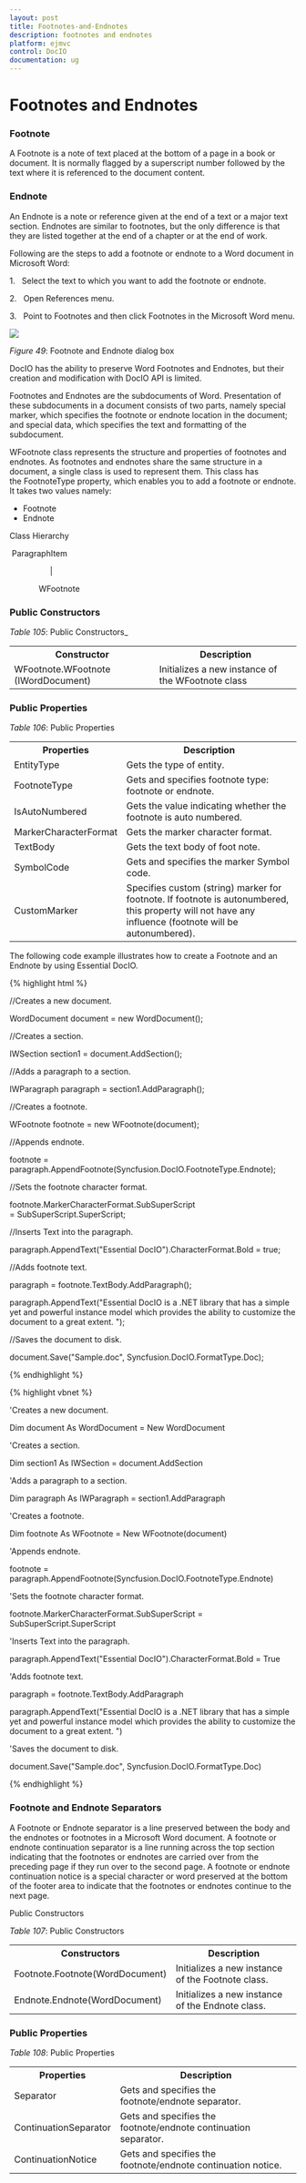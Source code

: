 ```yaml
---
layout: post
title: Footnotes-and-Endnotes
description: footnotes and endnotes
platform: ejmvc
control: DocIO
documentation: ug
---
```


# Footnotes and Endnotes

### Footnote

A Footnote is a note of text placed at the bottom of a page in a book or document. It is normally flagged by a superscript number followed by the text where it is referenced to the document content.

### Endnote

An Endnote is a note or reference given at the end of a text or a major text section. Endnotes are similar to footnotes, but the only difference is that they are listed together at the end of a chapter or at the end of work.

Following are the steps to add a footnote or endnote to a Word document in Microsoft Word:

1.   Select the text to which you want to add the footnote or endnote.

2.   Open References menu.

3.   Point to Footnotes and then click Footnotes in the Microsoft Word menu.

![](Footnotes-and-Endnotes_images/Footnotes-and-Endnotes_img1.png)


_Figure_ _49_: Footnote and Endnote dialog box



DocIO has the ability to preserve Word Footnotes and Endnotes, but their creation and modification with DocIO API is limited.

Footnotes and Endnotes are the subdocuments of Word. Presentation of these subdocuments in a document consists of two parts, namely special marker, which specifies the footnote or endnote location in the document; and special data, which specifies the text and formatting of the subdocument.

WFootnote class represents the structure and properties of footnotes and endnotes. As footnotes and endnotes share the same structure in a document, a single class is used to represent them. This class has the FootnoteType property, which enables you to add a footnote or endnote. It takes two values namely:

* Footnote
* Endnote

Class Hierarchy

 ParagraphItem

                  |

             WFootnote



### Public Constructors

_Table_ _105_: Public Constructors_

<table>
<tr>
<th>
Constructor </th><th>
Description</th></tr>
<tr>
<td>
WFootnote.WFootnote (IWordDocument)</td><td>
Initializes a new instance of the WFootnote class  </td></tr>
</table>


### Public Properties

_Table_ _106_: Public Properties

<table>
<tr>
<th>
Properties</th><th>
Description</th></tr>
<tr>
<td>
EntityType</td><td>
Gets the type of entity.</td></tr>
<tr>
<td>
FootnoteType</td><td>
Gets and specifies footnote type: footnote or endnote. </td></tr>
<tr>
<td>
IsAutoNumbered</td><td>
Gets the value indicating whether the footnote is auto numbered.  </td></tr>
<tr>
<td>
MarkerCharacterFormat</td><td>
Gets the marker character format.  </td></tr>
<tr>
<td>
TextBody</td><td>
Gets the text body of foot note.</td></tr>
<tr>
<td>
SymbolCode</td><td>
Gets and specifies the marker Symbol code.</td></tr>
<tr>
<td>
CustomMarker</td><td>
Specifies custom (string) marker for footnote. If footnote is autonumbered, this property will not have any influence (footnote will be autonumbered).</td></tr>
</table>


The following code example illustrates how to create a Footnote and an Endnote by using Essential DocIO.

{% highlight html %}



//Creates a new document.

WordDocument document = new WordDocument();



//Creates a section.

IWSection section1 = document.AddSection();



//Adds a paragraph to a section.

IWParagraph paragraph = section1.AddParagraph();



//Creates a footnote.

WFootnote footnote = new WFootnote(document);



//Appends endnote.

footnote = paragraph.AppendFootnote(Syncfusion.DocIO.FootnoteType.Endnote);



//Sets the footnote character format.

footnote.MarkerCharacterFormat.SubSuperScript = SubSuperScript.SuperScript;



//Inserts Text into the paragraph.

paragraph.AppendText("Essential DocIO").CharacterFormat.Bold = true;



//Adds footnote text.

paragraph = footnote.TextBody.AddParagraph();



paragraph.AppendText("Essential DocIO is a .NET library that has a simple yet and powerful instance model which provides the ability to customize the document to a great extent. ");



//Saves the document to disk.

document.Save("Sample.doc", Syncfusion.DocIO.FormatType.Doc);

{% endhighlight %}

{% highlight vbnet %}

'Creates a new document.

Dim document As WordDocument = New WordDocument



'Creates a section.

Dim section1 As IWSection = document.AddSection



'Adds a paragraph to a section.

Dim paragraph As IWParagraph = section1.AddParagraph



'Creates a footnote.

Dim footnote As WFootnote = New WFootnote(document)



'Appends endnote.

footnote = paragraph.AppendFootnote(Syncfusion.DocIO.FootnoteType.Endnote)



'Sets the footnote character format.

footnote.MarkerCharacterFormat.SubSuperScript = SubSuperScript.SuperScript



'Inserts Text into the paragraph.

paragraph.AppendText("Essential DocIO").CharacterFormat.Bold = True



'Adds footnote text.

paragraph = footnote.TextBody.AddParagraph

paragraph.AppendText("Essential DocIO is a .NET library that has a simple yet and powerful instance model which provides the ability to customize the document to a great extent. ")



'Saves the document to disk.

document.Save("Sample.doc", Syncfusion.DocIO.FormatType.Doc)

{% endhighlight %}

### Footnote and Endnote Separators

A Footnote or Endnote separator is a line preserved between the body and the endnotes or footnotes in a Microsoft Word document. A footnote or endnote continuation separator is a line running across the top section indicating that the footnotes or endnotes are carried over from the preceding page if they run over to the second page. A footnote or endnote continuation notice is a special character or word preserved at the bottom of the footer area to indicate that the footnotes or endnotes continue to the next page.

Public Constructors

_Table_ _107_: Public Constructors

<table>
<tr>
<th>
Constructors</th><th>
Description</th></tr>
<tr>
<td>
Footnote.Footnote(WordDocument)</td><td>
Initializes a new instance of the Footnote class.</td></tr>
<tr>
<td>
Endnote.Endnote(WordDocument)</td><td>
Initializes a new instance of the Endnote class.</td></tr>
</table>


### Public Properties 

_Table_ _108_: Public Properties

<table>
<tr>
<th>
Properties</th><th>
Description</th></tr>
<tr>
<td>
Separator</td><td>
Gets and specifies the footnote/endnote separator.</td></tr>
<tr>
<td>
ContinuationSeparator</td><td>
Gets and specifies the footnote/endnote continuation separator.</td></tr>
<tr>
<td>
ContinuationNotice</td><td>
Gets and specifies the footnote/endnote continuation notice.</td></tr>
</table>


